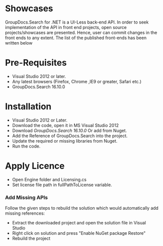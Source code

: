 # Showcases

GroupDocs.Search for .NET is a UI-Less back-end API. In order to seek implementation of the API in front end projects, open source projects/showcases are presented. Hence, user can commit changes in the front ends to any extent. The list of the published front-ends has been written below  


# Pre-Requisites

* Visual Studio 2012 or later.
* Any latest browsers (Firefox, Chrome ,IE9 or greater, Safari etc.)
* GroupDocs.Search 16.10.0


# Installation

* Visual Studio 2012 or Later.
* Download the code, open it in MS Visual Studio 2012 
* Download *GroupDocs.Search 16.10.0* Or add from Nuget.
* Add the Reference of GroupDocs.Search into the project.
* Update the required or missing libraries from Nuget.
* Run the code.

# Apply Licence

* Open Engine folder and Licensing.cs
* Set license file path in fullPathToLicense variable.

### Add Missing APIs

Follow the given steps to rebuild the solution which would automatically add missing references:
* Extract the downloaded project and open the solution file in Visual Studio
* Right click on solution and press "Enable NuGet package Restore"
* Rebuild the project

